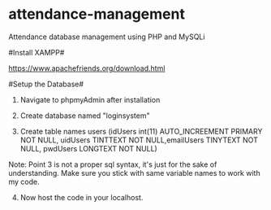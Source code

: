 # attendance-management
Attendance database management using PHP and MySQLi


#Install XAMPP#

https://www.apachefriends.org/download.html


#Setup the Database#

1. Navigate to phpmyAdmin after installation

2. Create database named "loginsystem"

3. Create table names users (idUsers int(11) AUTO_INCREEMENT PRIMARY NOT NULL, uidUsers TINTTEXT NOT NULL,emailUsers TINYTEXT NOT NULL, pwdUsers LONGTEXT NOT NULL)

Note: Point 3 is not a proper sql syntax, it's just for the sake of understanding. Make sure you stick with same variable names to work with my code.

4. Now host the code in your localhost.
